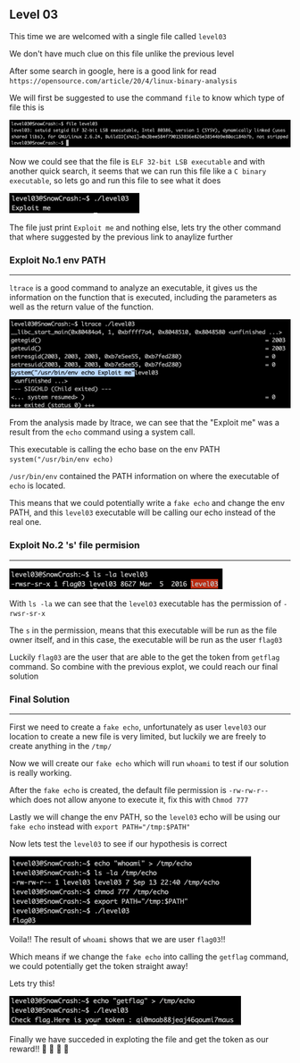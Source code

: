 <h2>Level 03</h2>

This time we are welcomed with a single file called `level03`

We don't have much clue on this file unlike the previous level

After some search in google, here is a good link for read
`https://opensource.com/article/20/4/linux-binary-analysis`

We will first be suggested to use the command `file` to know which type of file this is

![alt text](./screenshot/image1.png)

Now we could see that the file is `ELF 32-bit LSB executable` and with another quick search, it seems that we can run this file like a `C binary executable`, so lets go and run this file to see what it does

![alt text](./screenshot/image2.png)

The file just print `Exploit me` and nothing else, lets try the other command that where suggested by the previous link to anaylize further


<h3>Exploit No.1 env PATH</h3>

---

`ltrace` is a good command to analyze an executable, it gives us the information on the function that is executed, including the parameters as well as the return value of the function.

![alt text](./screenshot/image3.png)

From the analysis made by ltrace, we can see that the "Exploit me" was a result from the `echo` command using a system call.

This executable is calling the echo base on the env PATH `system("/usr/bin/env echo)`

`/usr/bin/env` contained the PATH information on where the executable of `echo` is located.

This means that we could potentially write a `fake echo` and change the env PATH, and this `level03` executable will be calling our echo instead of the real one.


<h3>Exploit No.2 's' file permision</h3>

---


![alt text](./screenshot/image4.png)

With `ls -la` we can see that the `level03` executable has the permission of `-rwsr-sr-x`

The `s` in the permission, means that this executable will be run as the file owner itself, and in this case, the executable will be run as the user `flag03`

Luckily `flag03` are the user that are able to the get the token from `getflag` command. So combine with the previous explot, we could reach our final solution


<h3>Final Solution</h3>

---

First we need to create a `fake echo`, unfortunately as user `level03` our location to create a new file is very limited, but luckily we are freely to create anything in the `/tmp/`

Now we will create our `fake echo` which will run `whoami` to test if our solution is really working.

After the `fake echo` is created, the default file permission is `-rw-rw-r--` which does not allow anyone to execute it, fix this with `Chmod 777`

Lastly we will change the env PATH, so the `level03` echo will be using our `fake echo` instead with `export PATH="/tmp:$PATH"`

Now lets test the `level03` to see if our hypothesis is correct

![alt text](./screenshot/image5.png)

Voila!! The result of `whoami` shows that we are user `flag03`!!

Which means if we change the `fake echo` into calling the `getflag` command, we could potentially get the token straight away!

Lets try this!

![alt text](./screenshot/image6.png)

Finally we have succeded in exploting the file and get the token as our reward!! :partying_face: :tada: :tada: :tada:
